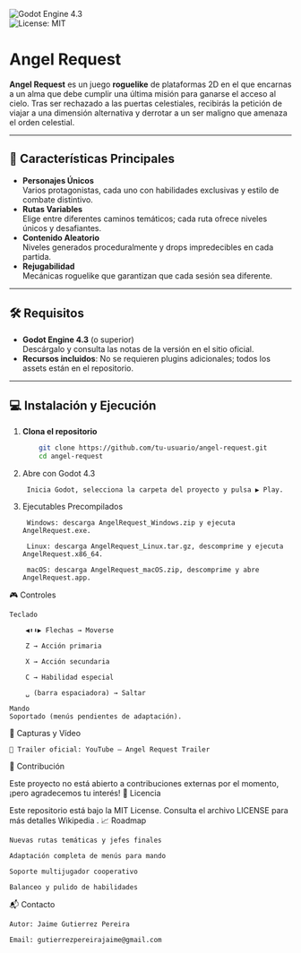 <!-- PROJECT BADGES -->
![Godot Engine 4.3](https://img.shields.io/badge/Engine-Godot%204.3-6DA55F.svg)  
![License: MIT](https://img.shields.io/badge/License-MIT-yellow.svg)

# Angel Request

**Angel Request** es un juego **roguelike** de plataformas 2D en el que encarnas a un alma que debe cumplir una última misión para ganarse el acceso al cielo. Tras ser rechazado a las puertas celestiales, recibirás la petición de viajar a una dimensión alternativa y derrotar a un ser maligno que amenaza el orden celestial.

---

## 🚀 Características Principales

- **Personajes Únicos**  
  Varios protagonistas, cada uno con habilidades exclusivas y estilo de combate distintivo.
- **Rutas Variables**  
  Elige entre diferentes caminos temáticos; cada ruta ofrece niveles únicos y desafiantes.
- **Contenido Aleatorio**  
  Niveles generados proceduralmente y drops impredecibles en cada partida.
- **Rejugabilidad**  
  Mecánicas roguelike que garantizan que cada sesión sea diferente.

---

## 🛠️ Requisitos

- **Godot Engine 4.3** (o superior)  
  Descárgalo y consulta las notas de la versión en el sitio oficial.
- **Recursos incluidos**: No se requieren plugins adicionales; todos los assets están en el repositorio.

---

## 💻 Instalación y Ejecución

1. **Clona el repositorio**  
   ```bash
       git clone https://github.com/tu-usuario/angel-request.git
       cd angel-request
2. Abre con Godot 4.3

        Inicia Godot, selecciona la carpeta del proyecto y pulsa ▶️ Play.

3. Ejecutables Precompilados

        Windows: descarga AngelRequest_Windows.zip y ejecuta AngelRequest.exe.

        Linux: descarga AngelRequest_Linux.tar.gz, descomprime y ejecuta AngelRequest.x86_64.

        macOS: descarga AngelRequest_macOS.zip, descomprime y abre AngelRequest.app.

🎮 Controles

    Teclado

        ◀️⬆️⬇️▶️ Flechas → Moverse

        Z → Acción primaria

        X → Acción secundaria

        C → Habilidad especial

        ␣ (barra espaciadora) → Saltar

    Mando
    Soportado (menús pendientes de adaptación).

📸 Capturas y Vídeo

    🎥 Trailer oficial: YouTube – Angel Request Trailer

🤝 Contribución

Este proyecto no está abierto a contribuciones externas por el momento, ¡pero agradecemos tu interés!
📝 Licencia

Este repositorio está bajo la MIT License. Consulta el archivo LICENSE para más detalles
Wikipedia
.
📈 Roadmap

    Nuevas rutas temáticas y jefes finales

    Adaptación completa de menús para mando

    Soporte multijugador cooperativo

    Balanceo y pulido de habilidades

📬 Contacto

    Autor: Jaime Gutierrez Pereira

    Email: gutierrezpereirajaime@gmail.com
